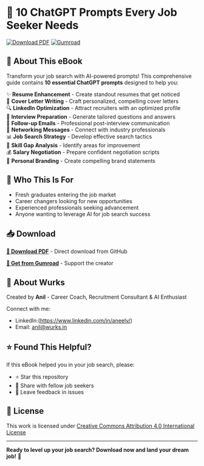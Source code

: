 # 🚀 10 ChatGPT Prompts Every Job Seeker Needs

[![Download PDF](https://img.shields.io/badge/Download-PDF-blue?style=for-the-badge)](./Wurks_Job_Seeker_eBook-1.pdf)
[![Gumroad](https://img.shields.io/badge/Download-Gumroad-orange?style=for-the-badge)](https://wurksanil.gumroad.com/l/aokgwn)

## 📖 About This eBook

Transform your job search with AI-powered prompts! This comprehensive guide contains **10 essential ChatGPT prompts** designed to help you:

✨ **Resume Enhancement** - Create standout resumes that get noticed  
📝 **Cover Letter Writing** - Craft personalized, compelling cover letters  
🔍 **LinkedIn Optimization** - Attract recruiters with an optimized profile  
🎤 **Interview Preparation** - Generate tailored questions and answers  
📧 **Follow-up Emails** - Professional post-interview communication  
🤝 **Networking Messages** - Connect with industry professionals  
📊 **Job Search Strategy** - Develop effective search tactics  
🎯 **Skill Gap Analysis** - Identify areas for improvement  
💰 **Salary Negotiation** - Prepare confident negotiation scripts  
🌟 **Personal Branding** - Create compelling brand statements  

## 🎯 Who This Is For

- Fresh graduates entering the job market
- Career changers looking for new opportunities  
- Experienced professionals seeking advancement
- Anyone wanting to leverage AI for job search success

## 📥 Download

**[📖 Download PDF](./Wurks_Job_Seeker_eBook-1.pdf)** - Direct download from GitHub

**[🛒 Get from Gumroad](https://wurksanil.gumroad.com/l/aokgwn)** - Support the creator

## 🏢 About Wurks

Created by **Anil** - Career Coach, Recruitment Consultant & AI Enthusiast

Connect with me:
- LinkedIn:(https://www.linkedin.com/in/aneelv/)
- Email: anil@wurks.in

## ⭐ Found This Helpful?

If this eBook helped you in your job search, please:
- ⭐ Star this repository
- 🔄 Share with fellow job seekers
- 💬 Leave feedback in issues

## 📄 License

This work is licensed under [Creative Commons Attribution 4.0 International License](https://creativecommons.org/licenses/by/4.0/)

---

**Ready to level up your job search? Download now and land your dream job!** 🚀
